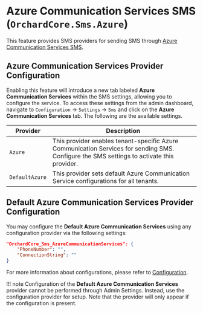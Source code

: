 # Azure Communication Services SMS (`OrchardCore.Sms.Azure`)

This feature provides SMS providers for sending SMS through [Azure Communication Services SMS](https://learn.microsoft.com/en-us/azure/communication-services/concepts/sms/concepts).

## **Azure Communication Services** Provider Configuration

Enabling this feature will introduce a new tab labeled **Azure Communication Services** within the SMS settings, allowing you to configure the service. To access these settings from the admin dashboard, navigate to `Configuration` → `Settings` → `Sms` and click on the **Azure Communication Services** tab. The following are the available settings.

| Provider       | Description                                                                                                                               |
|----------------|-------------------------------------------------------------------------------------------------------------------------------------------|
| `Azure`        | This provider enables tenant-specific Azure Communication Services for sending SMS. Configure the SMS settings to activate this provider. |
| `DefaultAzure` | This provider sets default Azure Communication Service configurations for all tenants.                                                    |


## **Default Azure Communication Services** Provider Configuration

You may configure the **Default Azure Communication Services** using any configuration provider via the following settings:

```json
"OrchardCore_Sms_AzureCommunicationServices": {
    "PhoneNumber": "",
    "ConnectionString": ""
}
```

For more information about configurations, please refer to [Configuration](../Configuration/README.md).

!!! note
    Configuration of the **Default Azure Communication Services** provider cannot be performed through Admin Settings. Instead, use the configuration provider for setup. Note that the provider will only appear if the configuration is present.
